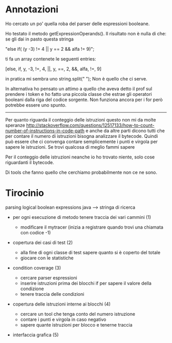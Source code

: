 Annotazioni
=========
Ho cercato un po' quella roba del parser delle espressioni booleane. 


Ho testato il metodo getExpressionOperands().
Il risultato non è nulla di che:
se gli dai in pasto questa stringa

"else if( (y -3) != 4 || y == 2 && alfa != 9)";

ti fa un array contenete le seguenti entries:

[else, if, y, -3, !=, 4, ||, y, ==, 2, &&, alfa, !=, 9]

in pratica mi sembra uno string.split(" ");
Non è quello che ci serve.



In alternativa ho pensato un attimo a quello che aveva detto il prof sul prendere i token e ho fatto una piccola classe che estrae gli operatori booleani dalla riga del codice sorgente.
Non funziona ancora per i for però potrebbe essere uno spunto. 

------------------

Per quanto riguarda il conteggio delle istruzioni questo non mi da molte speranze
http://stackoverflow.com/questions/12517133/how-to-count-number-of-instructions-in-code-path
e anche da altre parti dicono tutti che per contare il numero di istruzioni bisogna analizzare il bytecode.
Quindi può essere che ci convenga contare semplicemente i punti e virgola per sapere le istruzioni. Se trovi qualcosa di meglio fammi sapere

Per il conteggio delle istruzioni neanche io ho trovato niente, solo cose riguardanti il bytecode.

Di tools che fanno quello che cerchiamo probabilmente non ce ne sono.



Tirocinio
=========

parsing logical boolean expressions java --> stringa di ricerca


- per ogni esecuzione di metodo tenere traccia dei vari cammini (1)
	- modificare il mytracer (inizia a registrare quando trovi una chiamata con codice -1)

- copertura dei casi di test (2)
	- alla fine di ogni classe di test sapere quanto si è coperto del totale
	- giocare con le statistiche

- condition coverage (3)
	- cercare parser espressioni
	- inserire istruzioni prima dei blocchi if per sapere il valore della condizione
	- tenere traccia delle condizioni

- copertura delle istruzioni interne ai blocchi (4)
	- cercare un tool che tenga conto del numero istruzione
	- contare i punti e virgola in caso negativo
	- sapere quante istruzioni per blocco e tenerne traccia

- interfaccia grafica (5)



